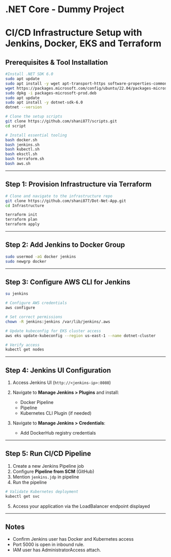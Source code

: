 # .NET Core - Dummy Project

# CI/CD Infrastructure Setup with Jenkins, Docker, EKS and Terraform

## Prerequisites & Tool Installation

```bash
#Install .NET SDK 6.0
sudo apt update
sudo apt install -y wget apt-transport-https software-properties-common
wget https://packages.microsoft.com/config/ubuntu/22.04/packages-microsoft-prod.deb -O packages-microsoft-prod.deb
sudo dpkg -i packages-microsoft-prod.deb
sudo apt update
sudo apt install -y dotnet-sdk-6.0
dotnet --version
```

```bash
# Clone the setup scripts
git clone https://github.com/shani877/scripts.git
cd script

# Install essential tooling
bash docker.sh
bash jenkins.sh
bash kubectl.sh
bash eksctl.sh
bash terraform.sh
bash aws.sh
```

---

## Step 1: Provision Infrastructure via Terraform

```bash
# Clone and navigate to the infrastructure repo
git clone https://github.com/shani877/Dot-Net-App.git
cd Infrastructure

terraform init
terraform plan
terraform apply
```

---

## Step 2: Add Jenkins to Docker Group

```bash
sudo usermod -aG docker jenkins
sudo newgrp docker
```

---

## Step 3: Configure AWS CLI for Jenkins

```bash
su jenkins

# Configure AWS credentials
aws configure

# Set correct permissions
chown -R jenkins:jenkins /var/lib/jenkins/.aws

# Update kubeconfig for EKS cluster access
aws eks update-kubeconfig --region us-east-1 --name dotnet-cluster

# Verify access
kubectl get nodes
```

---

## Step 4: Jenkins UI Configuration

1. Access Jenkins UI (`http://<jenkins-ip>:8080`)
2. Navigate to **Manage Jenkins > Plugins** and install:
   - Docker Pipeline
   - Pipeline
   - Kubernetes CLI Plugin (if needed)

3. Navigate to **Manage Jenkins > Credentials**:
   - Add DockerHub registry credentials

---

## Step 5: Run CI/CD Pipeline

1. Create a new Jenkins Pipeline job
2. Configure **Pipeline from SCM** (GitHub)
3. Mention `jenkins.jdp` in pipeline
4. Run the pipeline

```bash
# Validate Kubernetes deployment
kubectl get svc
```

5. Access your application via the LoadBalancer endpoint displayed

---

## Notes

- Confirm Jenkins user has Docker and Kubernetes access
- Port 5000 is open in inbound rule.
- IAM user has AdministratorAccess attach.
